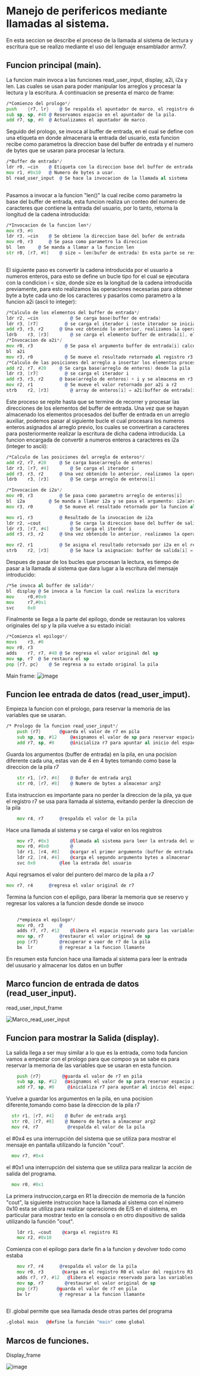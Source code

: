 # Manejo de perifericos mediante llamadas al sistema.


En esta seccion se describe el proceso de la llamada al sistema de lectura y escritura que se realizo mediante el uso del lenguaje ensamblador armv7.

## Funcion principal (main).

La funcion main invoca a las funciones read_user_input, display, a2i, i2a y len. Las cuales se usan para poder manipular los arreglos y procesar la lectura y la escritura. A continuacion se presenta el marco de frame:

```asm
/*Comienzo del prologo*/
push	{r7, lr}	@ Se respalda el apuntador de marco, el registro de enlace y se incrementa la direccion.
sub	sp, sp, #40	@ Reservamos espacio en el apuntador de la pila.
add	r7, sp, #0	@ Actualizamos el apuntador de marco. 

```
Seguido del prologo, se invoca al buffer de entrada, en el cual se define con una etiqueta en donde almacenara la entrada del usuario, esta funcion recibe como parametros la direccion base del buffer de entrada y el numero de bytes que se usaran para procesar la lectura.

```asm
/*Buffer de entrada*/
ldr r0, =cin	@ Etiqueta con la direccion base del buffer de entrada.
mov r1, #0x10	@ Numero de bytes a usar.
bl read_user_input	@ Se hace la invocacion de la llamada al sistema
  
```
Pasamos a invocar a la funcion "len()" la cual recibe como parametro la base del buffer de entrada, esta funcion realiza un conteo del numero de caracteres que contiene la entrada del usuario, por lo tanto, retorna la longitud de la cadena introducida:

```asm
/*Invocacion de la funcion len*/
mov	r3, #0
ldr	r3, =cin 	@ Se obtiene la direccion base del bufer de entrada
mov	r0, r3		@ Se pasa como parametro la direccion
bl	len		@ Se manda a llamar a la funcion len
str	r0, [r7, #8]  	@ size = len(bufer de entrada) En esta parte se respalda la longitud de la cadena
  
```
El siguiente paso es convertir la cadena introducida por el usuario a numeros enteros, para esto se define un bucle tipo for el cual se ejecutara con la condicion i < size, donde size es la longitud de la cadena introducida previamente, para esto realizamos las operaciones necesarias para obtener byte a byte cada uno de los caracteres y pasarlos como parametro a la funcion a2i (ascii to integer):
  
```asm
/*Calculo de los elementos del buffer de entrada*/
ldr r2, =cin			@ Se carga base(buffer de entrada)
ldr	r3, [r7]		  @ se carga el iterador i (este iterador se inicializa y respalda antes de entrar al bucle for)
add	r3, r3, r2		@ Una vez obtenido lo anterior, realizamos la operacion: buffer de entrada [i] = base(buffer de entrada) + i  
ldrb	r3, [r3]		@ se carga el elemento buffer de entrada[i], el cual se pasara como parametro a la funcion a2i()
/*Invocacion de a2i*/
mov	r0, r3			  @ Se pasa el argumento buffer de entrada[i] calculado previamente
bl	a2i
mov	r3, r0			  @ Se mueve el resultado retornado al registro r3
/*Calculo de las posiciones del arreglo a insertar los elementos procesados por a2i*/
add	r2, r7, #20		@ Se carga base(arreglo de enteros) desde la pila
ldr	r3, [r7]		  @ se carga el iterador i
add	r3, r3, r2		@ base(arreglo de enteros) + i y se almacena en r3 la posicion
mov	r2, r1			  @ Se mueve el valor retornado por a2i a r2
strb	r2, [r3]		@ array de enteros[i] = a2i(buffer de entrada[i]) se almacena el resultado obtenido en la posicion calculada del arreglo
```
Este proceso se repite hasta que se termine de recorrer y procesar las direcciones de los elementos del buffer de entrada.
Una vez que se hayan almacenado los elementos procesados del buffer de entrada en un arreglo auxiliar, podemos pasar al siguiente bucle el cual procesara los numeros enteros asignados al arreglo previo, los cuales se convertiran a caracteres para posteriormente realizar la escritura de dicha cadena introducida. La funcion encargada de convertir a numeros enteros a caracteres es i2a (integer to ascii):
```asm
/*Calculo de las posiciones del arreglo de enteros*/
add	r2, r7, #20		@ Se carga base(arreglo de enteros)
ldr	r3, [r7, #4]		@ Se carga el iterador i
add	r3, r3, r2		@ Una vez obtenido lo anterior, realizamos la operacion: base(arreglo de enteros) + i y se almacena en r3 la posicion
ldrb	r3, [r3]		@ Se carga arreglo de enteros[i]

/*Invocacion de i2a*/
mov	r0, r3			@ Se pasa como parametro arreglo de enteros[i]
bl	i2a			@ Se manda a llamar i2a y se pasa el argumento: i2a(arreglo de enteros[i])
mov	r3, r0			@ Se mueve el resultado retornado por la funcion al registro r3

mov	r1, r3			@ Resultado de la invocacion de i2a
ldr r2, =cout			@ Se carga la direccion base del buffer de salida: base(buffer de salida)
ldr	r3, [r7, #4]		@ Se carga el iterdor i
add	r3, r3, r2		@ Una vez obtenido lo anterior, realizamos la operacion: base(buffer de salida) + i

mov	r2, r1			@ Se asigna el resultado retornado por i2a en el registro r2
strb	r2, [r3] 		@ Se hace la asignacion: buffer de salida[i] = i2a(arreglo de enteros[i])

```
Despues de pasar de los bucles que procesan la lectura, es tiempo de pasar a la llamada al sistema que dara lugar a la escritura del mensaje introducido:
```asm
/*Se invoca al buffer de salida*/
bl 	display	@ Se invoca a la funcion la cual realiza la escritura
mov 	r0,#0x0	
mov 	r7,#0x1
svc 	0x0
```
Finalmente se llega a la parte del epilogo, donde se restauran los valores originales del sp y la pila vuelve a su estado inicial:
```asm
/*Comienza el epilogo*/
movs	r3, #0
mov	r0, r3
adds	r7, r7, #40 @ Se regresa el valor original del sp
mov	sp, r7	@ Se restaura el sp
pop	{r7, pc}	@ Se regresa a su estado original la pila
```

Main frame:
![image](https://user-images.githubusercontent.com/79227555/223010046-e4ed01ad-7825-4237-8a10-b86423d59d56.png)

  

## Funcion lee entrada de datos (read_user_imput).

Empieza la funcion con el prologo, para reservar la memoria de las variables que se usaran.
```asm
/* Prologo de la funcion read_user_input*/
	push {r7} 		@guarda el valor de r7 en pila 
	sub sp, sp, #12		@asignamos el valor de sp para reservar espacio para las variables 
	add r7, sp, #0		@inicializa r7 para apuntar al inicio del espacio reservado 
```
Guarda  los argumentos (buffer de entrada) en la pila, en una pocision diferente cada una, estas van de 4 en 4 bytes tomando como base la direccion de la pila r7

```asm
	str r1, [r7, #4] 	@ Bufer de entrada arg1
	str r0, [r7, #8] 	@ Numero de bytes a almacenar arg2
```
Esta instruccion es importante para no perder la direccion de la pila, ya que el registro r7 se usa para llamada al sistema, evitando perder la direccion de la pila 
```asm
	mov r4, r7		@respalda el valor de la pila 
```
Hace una llamada al sistema y se carga el valor en los registros 
```asm
	mov r7, #0x3		@llamada al sistema para leer la entrada del usuario 
	mov r0, #0x0		@
	ldr r1, [r4, #8]	@cargar el primer argumento (buffer de entrada) en r1
	ldr r2, [r4, #4]	@carga el segundo argumento bytes a almacenar 
	svc 0x0			@lee la entrada del usuario
```
Aqui regrsamos el valor del puntero del marco de la pila a r7
```asm
mov r7, r4		@regresa el valor original de r7
```
Termina la funcion con el epiligo, para liberar la memoria que se reservo y regresar los valores a la funcion desde donde se invoco

```asm
	
	/*empieza el epilogo*/
	mov r0, r3		@
	adds r7, r7, #12	@libera el espacio reservado para las variables 
	mov sp, r7		@restaurar el valor original de sp 
	pop {r7}		@recuperar e vaor de r7 de la pila 
	bx  lr			@ regresar a la funcion llamante 

```
En resumen esta funcion hace una llamada al sistema para leer la entrada del ususario y almacenar los datos en un buffer 

## Marco funcion de entrada de datos (read_user_input).
read_user_input_frame

![Marco_read_user_input](https://user-images.githubusercontent.com/126648916/223009153-546b27b8-3cd6-4d09-ad46-8edf4fbc4c58.jpeg)



## Funcion para mostrar la Salida (display).

La salida llega a ser muy similar a lo que es la entrada, como toda funcion vamos a empezar con el prologo para que compoo ya se sabe es para reservar la memoria de las variables que se usaran en esta funcion. 

```asm
	push {r7}        @guarda el valor de r7 en pila 
	sub sp, sp, #12   @asignamos el valor de sp para reservar espacio para las variables 
	add r7, sp, #0     @inicializa r7 para apuntar al inicio del espacio reservado 
```
Vuelve a guardar los argumentos en la pila, en una pocision diferente,tomando como base la direccion de la pila r7
  
  ```asm
	str r1, [r7, #4]    @ Bufer de entrada arg1
	str r0, [r7, #8]    @ Numero de bytes a almacenar arg2
	mov r4, r7           @respalda el valor de la pila 
```	
el #0x4 es una interrupción del sistema que se utiliza para mostrar el mensaje en pantalla utilizando la función "cout".
  ```asm
	mov r7, #0x4
```	
el #0x1 una interrupción del sistema que se utiliza para realizar la acción de salida del programa.
  ```asm
	mov r0, #0x1
```
La primera instruccion,carga en R1 la dirección de memoria de la función "cout", la siguiente instruccion hace la llamada al sistema con el número 0x10 esta se utiliza para realizar operaciones de E/S en el sistema, en particular para mostrar texto en la consola o en otro dispositivo de salida utilizando la función "cout".

```asm
	ldr r1, =cout    @carga el registro R1 
	mov r2, #0x10
```
Comienza con el epilogo para darle fin a la funcion y devolver todo como estaba
```asm
	mov r7, r4      @respalda el valor de la pila 
	mov r0, r3       @carga en el registro R0 el valor del registro R3
	adds r7, r7, #12   @libera el espacio reservado para las variables 
	mov sp, r7        @restaurar el valor original de sp 
	pop {r7}       @guarda el valor de r7 en pila 
	bx lr           @ regresar a la funcion llamante 
	
```	
El .global permite que sea llamada desde otras partes del programa
 
  ```asm
.global	main   @define la función "main" como global

```
## Marcos de funciones.
Display_frame

![image](https://user-images.githubusercontent.com/126711639/223006659-5e315868-8741-45aa-88dc-edf49a5e0010.png)





